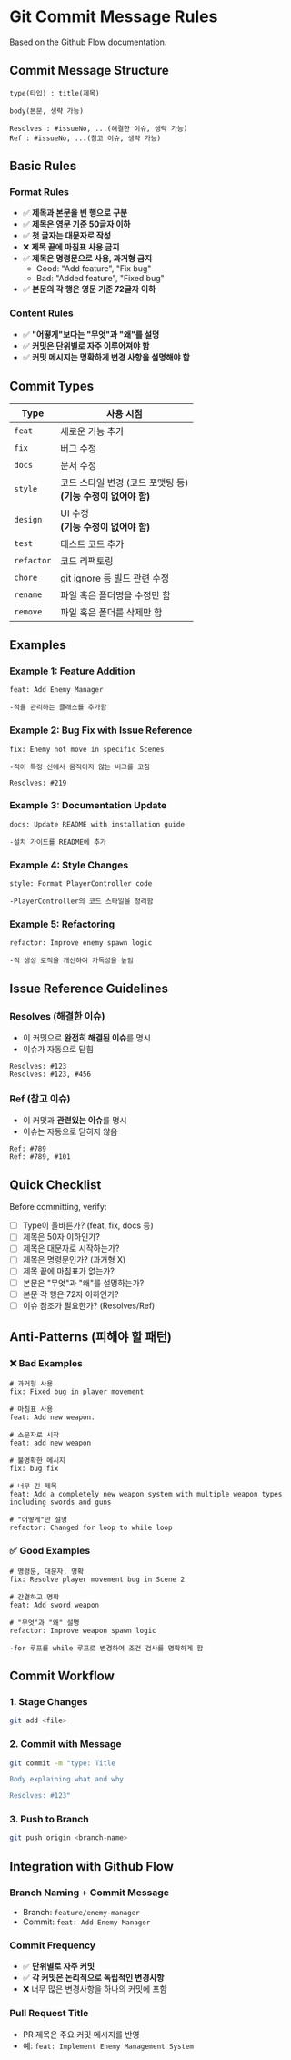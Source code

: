 # Git Commit Message Rules

Based on the Github Flow documentation.

## Commit Message Structure

```
type(타입) : title(제목)

body(본문, 생략 가능)

Resolves : #issueNo, ...(해결한 이슈, 생략 가능)
Ref : #issueNo, ...(참고 이슈, 생략 가능)
```

## Basic Rules

### Format Rules
- ✅ **제목과 본문을 빈 행으로 구분**
- ✅ **제목은 영문 기준 50글자 이하**
- ✅ **첫 글자는 대문자로 작성**
- ❌ **제목 끝에 마침표 사용 금지**
- ✅ **제목은 명령문으로 사용, 과거형 금지**
  - Good: "Add feature", "Fix bug"
  - Bad: "Added feature", "Fixed bug"
- ✅ **본문의 각 행은 영문 기준 72글자 이하**

### Content Rules
- ✅ **"어떻게"보다는 "무엇"과 "왜"를 설명**
- ✅ **커밋은 단위별로 자주 이루어져야 함**
- ✅ **커밋 메시지는 명확하게 변경 사항을 설명해야 함**

## Commit Types

| Type | 사용 시점 |
|------|----------|
| `feat` | 새로운 기능 추가 |
| `fix` | 버그 수정 |
| `docs` | 문서 수정 |
| `style` | 코드 스타일 변경 (코드 포맷팅 등) <br>**(기능 수정이 없어야 함)** |
| `design` | UI 수정 <br>**(기능 수정이 없어야 함)** |
| `test` | 테스트 코드 추가 |
| `refactor` | 코드 리팩토링 |
| `chore` | git ignore 등 빌드 관련 수정 |
| `rename` | 파일 혹은 폴더명을 수정만 함 |
| `remove` | 파일 혹은 폴더를 삭제만 함 |

## Examples

### Example 1: Feature Addition
```
feat: Add Enemy Manager

-적을 관리하는 클래스를 추가함
```

### Example 2: Bug Fix with Issue Reference
```
fix: Enemy not move in specific Scenes

-적이 특정 신에서 움직이지 않는 버그를 고침

Resolves: #219
```

### Example 3: Documentation Update
```
docs: Update README with installation guide

-설치 가이드를 README에 추가
```

### Example 4: Style Changes
```
style: Format PlayerController code

-PlayerController의 코드 스타일을 정리함
```

### Example 5: Refactoring
```
refactor: Improve enemy spawn logic

-적 생성 로직을 개선하여 가독성을 높임
```

## Issue Reference Guidelines

### Resolves (해결한 이슈)
- 이 커밋으로 **완전히 해결된 이슈**를 명시
- 이슈가 자동으로 닫힘
```
Resolves: #123
Resolves: #123, #456
```

### Ref (참고 이슈)
- 이 커밋과 **관련있는 이슈**를 명시
- 이슈는 자동으로 닫히지 않음
```
Ref: #789
Ref: #789, #101
```

## Quick Checklist

Before committing, verify:
- [ ] Type이 올바른가? (feat, fix, docs 등)
- [ ] 제목은 50자 이하인가?
- [ ] 제목은 대문자로 시작하는가?
- [ ] 제목은 명령문인가? (과거형 X)
- [ ] 제목 끝에 마침표가 없는가?
- [ ] 본문은 "무엇"과 "왜"를 설명하는가?
- [ ] 본문 각 행은 72자 이하인가?
- [ ] 이슈 참조가 필요한가? (Resolves/Ref)

## Anti-Patterns (피해야 할 패턴)

### ❌ Bad Examples
```
# 과거형 사용
fix: Fixed bug in player movement

# 마침표 사용
feat: Add new weapon.

# 소문자로 시작
feat: add new weapon

# 불명확한 메시지
fix: bug fix

# 너무 긴 제목
feat: Add a completely new weapon system with multiple weapon types including swords and guns

# "어떻게"만 설명
refactor: Changed for loop to while loop
```

### ✅ Good Examples
```
# 명령문, 대문자, 명확
fix: Resolve player movement bug in Scene 2

# 간결하고 명확
feat: Add sword weapon

# "무엇"과 "왜" 설명
refactor: Improve weapon spawn logic

-for 루프를 while 루프로 변경하여 조건 검사를 명확하게 함
```

## Commit Workflow

### 1. Stage Changes
```bash
git add <file>
```

### 2. Commit with Message
```bash
git commit -m "type: Title

Body explaining what and why

Resolves: #123"
```

### 3. Push to Branch
```bash
git push origin <branch-name>
```

## Integration with Github Flow

### Branch Naming + Commit Message
- Branch: `feature/enemy-manager`
- Commit: `feat: Add Enemy Manager`

### Commit Frequency
- ✅ **단위별로 자주 커밋**
- ✅ **각 커밋은 논리적으로 독립적인 변경사항**
- ❌ 너무 많은 변경사항을 하나의 커밋에 포함

### Pull Request Title
- PR 제목은 주요 커밋 메시지를 반영
- 예: `feat: Implement Enemy Management System`
